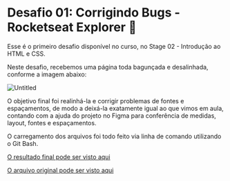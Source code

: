 # Desafio 01: Corrigindo Bugs - Rocketseat Explorer :rocket:

Esse é o primeiro desafio disponível no curso, no Stage 02 - Introdução ao HTML e CSS.

Neste desafio, recebemos uma página toda bagunçada e desalinhada, conforme a imagem abaixo:

![Untitled](https://user-images.githubusercontent.com/106932234/174912632-b3e034ab-f5ed-4842-8e1a-1bf72ab32d9d.png)

O objetivo final foi realinhá-la e corrigir problemas de fontes e espaçamentos, de modo a deixá-la exatamente igual ao que vimos em aula, contando com a ajuda do projeto no Figma para conferência de medidas, layout, fontes e espaçamentos.

O carregamento dos arquivos foi todo feito via linha de comando utilizando o Git Bash.

[O resultado final pode ser visto aqui](https://andreviapiana.github.io/desafio-01/)

[O arquivo original pode ser visto aqui](https://explorer-stage02-p01.vercel.app/)
